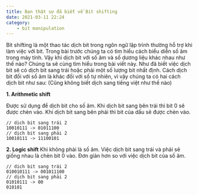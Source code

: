 ```yaml
---
title: Bạn thật sự đã biết về Bit shifting
date: 2021-03-11 22:24
category:
    - bit manipulation
---
```

Bit shifting là một thao tác dịch bit trong ngôn ngữ lập trình thường hỗ trợ khi làm việc với bit.
Trong bài trước chúng ta có tìm hiểu cách biểu diễn số âm trong máy tính. Vậy khi dịch bit với
số âm và số dương liệu khác nhau như thế nào? Chúng ta sẽ cùng tìm hiểu trong bài viết này.
Như đã biết việc dịch bit sẽ có dịch bit sang trái hoặc phải một số lượng bit nhất định.
Cách dịch bit đối với số âm là khác đối với số tự nhiên, vì vậy chúng ta có hai cách dịch bit
như sau: (Cũng không biết dịch sang tiếng việt như thế nào)

**1. Arithmetic shift**

Được sử dụng để dịch bit cho số âm. Khi dịch bit sang bên trái thì bit 0 sẽ được chèn vào.
Khi dịch bit sang bên phải thì bit của dấu sẽ được chèn vào.

```pseudocode
// dich bit sang trái 2
10010111 -> 01011100
// dịch bit sang phải 2
10010111 -> 11100101
```

**2. Logic shift**
Khi không phải là số âm. Việc dịch bit sang trái và phải sẽ giống nhau là chèn bit 0 vào.
Đơn giản hơn so với việc dịch bit của số âm.

```pseudocode
// dich bit sang trái 2
010010111 -> 001011100
// dịch bit sang phải 2
01010111 -> 00
010101
```